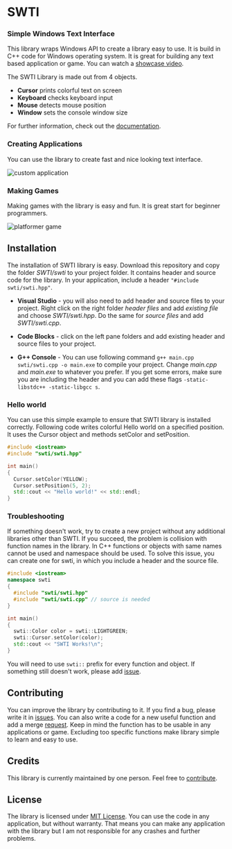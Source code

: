 # SWTI
### Simple Windows Text Interface
This library wraps Windows API to create a library easy to use.
It is build in C++ code for Windows operating system.
It is great for building any text based application or game.
You can watch a [showcase video](https://youtu.be/V11sTuCHC_A).

The SWTI Library is made out from 4 objects.
* **Cursor** prints colorful text on screen
* **Keyboard** checks keyboard input
* **Mouse** detects mouse position
* **Window** sets the console window size

For further information, check out the [documentation](https://thomasbig.github.io/SWTI/).


### Creating Applications
You can use the library to create fast and nice looking text interface.

![custom application](https://i.imgur.com/I4jxzWY.gif)


### Making Games
Making games with the library is easy and fun.
It is great start for beginner programmers.

![platformer game](https://i.imgur.com/lF9FA1C.gif)

## Installation
The installation of SWTI library is easy.
Download this repository and copy the folder *SWTI/swti* to your project folder.
It contains header and source code for the library.
In your application, include a header `"#include swti/swti.hpp"`.

* **Visual Studio** - you will also need to add header and source files to your project.
Right click on the right folder *header files* and add *existing file* and choose
*SWTI/swti.hpp*. Do the same for *source files* and add *SWTI/swti.cpp*.

* **Code Blocks** - click on the left pane folders and add existing header and source files to your project.

* **G++ Console** - You can use following command `g++ main.cpp swti/swti.cpp -o main.exe`
to compile your project. Change *main.cpp* and *main.exe* to whatever you prefer.
If you get some errors, make sure you are including the header and you can add
these flags `-static-libstdc++ -static-libgcc s`.


### Hello world
You can use this simple example to ensure that SWTI library is installed correctly.
Following code writes colorful Hello world on a specified position.
It uses the Cursor object and methods setColor and setPosition.

```c++
#include <iostream>
#include "swti/swti.hpp"

int main()
{
  Cursor.setColor(YELLOW);
  Cursor.setPosition(5, 2);
  std::cout << "Hello world!" << std::endl;
}
```

### Troubleshooting
If something doesn't work, try to create a new project without any additional
libraries other than SWTI. If you succeed, the problem is collision with function
names in the library. In C++ functions or objects with same names cannot be used
and namespace should be used. To solve this issue, you can create one for swti,
in which you include a header and the source file.

```c++
#include <iostream>
namespace swti
{
  #include "swti/swti.hpp"
  #include "swti/swti.cpp" // source is needed
}

int main()
{
  swti::Color color = swti::LIGHTGREEN;
  swti::Cursor.setColor(color);
  std::cout << "SWTI Works!\n";
}
```

You will need to use `swti::` prefix for every function and object.
If something still doesn't work, please add [issue](https://github.com/ThomasBig/SWTI/issues).


## Contributing
You can improve the library by contributing to it.
If you find a bug, please write it in [issues](https://github.com/ThomasBig/SWTI/issues).
You can also write a code for a new useful function and add a merge [request](https://github.com/ThomasBig/SWTI/pulls).
Keep in mind the function has to be usable in any applications or game.
Excluding too specific functions make library simple to learn and easy to use.


## Credits
This library is currently maintained by one person. Feel free to [contribute](https://thomasbig.github.io/SWTI/about/#contributing).


## License
The library is licensed under [MIT License](https://github.com/ThomasBig/SWTI/blob/master/LICENSE.txt).
You can use the code in any application, but without warranty.
That means you can make any application with the library but I am not responsible for any crashes and further problems.
